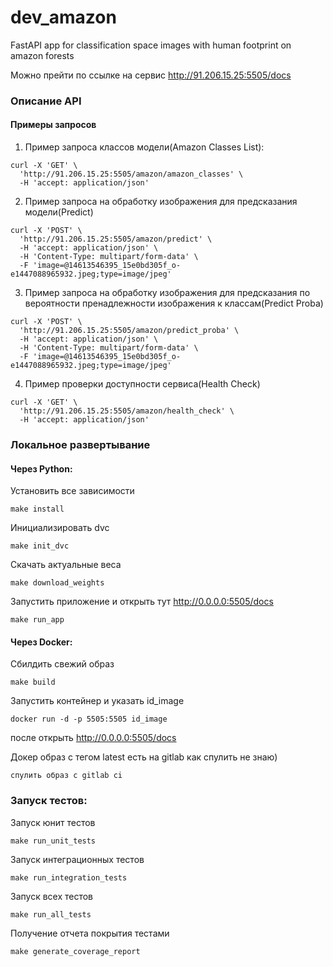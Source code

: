 # dev_amazon

FastAPI app for classification space images with human footprint on amazon forests

Можно прейти по ссылке на сервис
http://91.206.15.25:5505/docs

### Описание API
#### Примеры запросов
1) Пример запроса классов модели(Amazon Classes List):
```
curl -X 'GET' \
  'http://91.206.15.25:5505/amazon/amazon_classes' \
  -H 'accept: application/json'
```
2) Пример запроса на обработку изображения для предсказания модели(Predict)
```
curl -X 'POST' \
  'http://91.206.15.25:5505/amazon/predict' \
  -H 'accept: application/json' \
  -H 'Content-Type: multipart/form-data' \
  -F 'image=@14613546395_15e0bd305f_o-e1447088965932.jpeg;type=image/jpeg'
```
3) Пример запроса на обработку изображения для предсказания по вероятности пренадлежности изображения к классам(Predict Proba)
```
curl -X 'POST' \
  'http://91.206.15.25:5505/amazon/predict_proba' \
  -H 'accept: application/json' \
  -H 'Content-Type: multipart/form-data' \
  -F 'image=@14613546395_15e0bd305f_o-e1447088965932.jpeg;type=image/jpeg'
```
4) Пример проверки доступности сервиса(Health Check)
```
curl -X 'GET' \
  'http://91.206.15.25:5505/amazon/health_check' \
  -H 'accept: application/json'
```

### Локальное развертывание
#### Через Python:
Установить все зависимости
``` 
make install
```
Инициализировать dvc
``` 
make init_dvc
```
Скачать актуальные веса
``` 
make download_weights
```
Запустить приложение и открыть тут http://0.0.0.0:5505/docs
``` 
make run_app
```


#### Через Docker:
Сбилдить свежий образ
``` 
make build
```
Запустить контейнер и указать id_image
``` 
docker run -d -p 5505:5505 id_image
```
после открыть http://0.0.0.0:5505/docs

Докер образ с тегом latest есть на gitlab
как спулить не знаю)
```
спулить образ с gitlab ci
``` 


### Запуск тестов:
Запуск юнит тестов
```
make run_unit_tests
``` 
Запуск интеграционных тестов
```
make run_integration_tests
``` 
Запуск всех тестов
```
make run_all_tests
``` 
Получение отчета покрытия тестами
``` 
make generate_coverage_report
```
